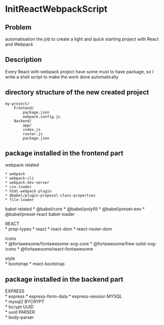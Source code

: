 # InitReactWebpackScript

## Problem
automatisation the job to create a light and quick starting project with React and Webpack

## Description
Every React with webpack project have some must to have package, so I write a shell script to make the work done automatically

## directory structure of the new created project

```
my-project/  
    Frontend/   
        package.json   
        webpack.config.js   
    Backend/   
        app/  
        index.js  
        router.js  
        package.json  
```


## package installed in the frontend part
webpack related   

    * webpack 
    * webpack-cli 
    * webpack-dev-server 
    * css-loader 
    * html-webpack-plugin 
    * @babel/plugin-proposal-class-properties 
    * file-loader

babel related 
    * @babel/core 
    * @babel/polyfill 
    * @babel/preset-env 
    * @babel/preset-react babel-loader

REACT   
    * prop-types 
    * react 
    * react-dom 
    * react-router-dom

icons   
    * @fortawesome/fontawesome-svg-core 
    * @fortawesome/free-solid-svg-icons 
    * @fortawesome/react-fontawesome

style   
    * bootstrap 
    * react-bootstrap

## package installed in the backend part
EXPRESS  
    * express 
    * express-form-data 
    * express-session
MYSQL   
    * mysql2
BYCRYPT   
    * bcrypt
UUID   
    * uuid
PARSER   
    * body-parser

